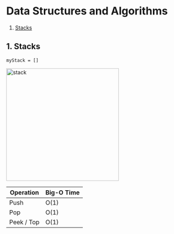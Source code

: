 # Data Structures and Algorithms


1.  [Stacks](#1-stacks)




## 1. Stacks

`myStack = []`


<img src="../assets/ML_Interviews/2-stack.png" alt="stack" width="300" height="auto">


| Operation | Big-O Time |
|----------|----------|
| Push          | O(1)   |
| Pop           | O(1)   |
| Peek / Top    | O(1)   |


